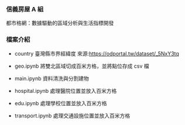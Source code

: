 ### 信義房屋 A 組
都市格網：數據驅動的區域分析與生活指標開發

### 檔案介紹
- country
臺灣縣市界經緯度
來源:https://odportal.tw/dataset/_5NxY3tq

- geo.ipynb
將雙北區域切成百米方格，並將點位存成 csv 檔

- main.ipynb
資料清洗與分割建物

- hospital.ipynb
處理醫院位置並放入百米方格

- edu.ipynb
處理學校位置並放入百米方格

- transport.ipynb
處理交通設施位置並放入百米方格